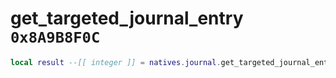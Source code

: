 # get_targeted_journal_entry `0x8A9B8F0C`

```lua
local result --[[ integer ]] = natives.journal.get_targeted_journal_entry()
```